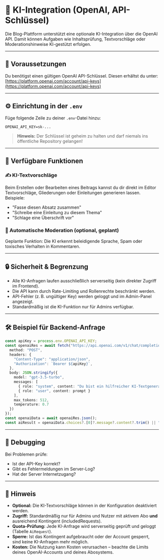 # 🤖 KI-Integration (OpenAI, API-Schlüssel)

Die Blog-Plattform unterstützt eine optionale KI-Integration über die OpenAI API. Damit können Aufgaben wie Inhaltsprüfung, Textvorschläge oder Moderationshinweise KI-gestützt erfolgen.

---

## 🔌 Voraussetzungen
Du benötigst einen gültigen OpenAI API-Schlüssel. Diesen erhältst du unter:
[https://platform.openai.com/account/api-keys](https://platform.openai.com/account/api-keys)

---

## ⚙️ Einrichtung in der `.env`
Füge folgende Zeile zu deiner `.env`-Datei hinzu:

```env
OPENAI_API_KEY=sk-...
```
> **Hinweis:** Der Schlüssel ist geheim zu halten und darf niemals ins öffentliche Repository gelangen!

---


## 🧠 Verfügbare Funktionen

### ✍️ KI-Textvorschläge
Beim Erstellen oder Bearbeiten eines Beitrags kannst du dir direkt im Editor Textvorschläge, Gliederungen oder Einleitungen generieren lassen. Beispiele:
- "Fasse diesen Absatz zusammen"
- "Schreibe eine Einleitung zu diesem Thema"
- "Schlage eine Überschrift vor"

### 🧹 Automatische Moderation (optional, geplant)
Geplante Funktion: Die KI erkennt beleidigende Sprache, Spam oder toxisches Verhalten in Kommentaren.

---

## 🔒 Sicherheit & Begrenzung
- Alle KI-Anfragen laufen ausschließlich serverseitig (kein direkter Zugriff im Frontend).
- Die API kann durch Rate-Limiting und Rollenrechte beschränkt werden.
- API-Fehler (z. B. ungültiger Key) werden geloggt und im Admin-Panel angezeigt.
- Standardmäßig ist die KI-Funktion nur für Admins verfügbar.

---

## 🛠 Beispiel für Backend-Anfrage

```ts
const apiKey = process.env.OPENAI_API_KEY;
const openaiRes = await fetch("https://api.openai.com/v1/chat/completions", {
  method: "POST",
  headers: {
    "Content-Type": "application/json",
    "Authorization": `Bearer ${apiKey}`,
  },
  body: JSON.stringify({
    model: "gpt-3.5-turbo",
    messages: [
      { role: "system", content: "Du bist ein hilfreicher KI-Textgenerator für Blogbeiträge und Content." },
      { role: "user", content: prompt }
    ],
    max_tokens: 512,
    temperature: 0.7
  })
});
const openaiData = await openaiRes.json();
const aiResult = openaiData.choices?.[0]?.message?.content?.trim() || "";
```

---

## 🧪 Debugging
Bei Problemen prüfe:
- Ist der API-Key korrekt?
- Gibt es Fehlermeldungen im Server-Log?
- Hat der Server Internetzugang?

---

## 📌 Hinweis

- **Optional:** Die KI-Textvorschläge können in der Konfiguration deaktiviert werden.
- **Zugriff:** Standardmäßig nur für Admins und Nutzer mit aktivem Abo **und** ausreichend Kontingent (includedRequests).
- **Quota-Prüfung:** Jede KI-Anfrage wird serverseitig geprüft und geloggt (Tabelle `AiRequest`).
- **Sperre:** Ist das Kontingent aufgebraucht oder der Account gesperrt, sind keine KI-Anfragen mehr möglich.
- **Kosten:** Die Nutzung kann Kosten verursachen – beachte die Limits deines OpenAI-Accounts und deines Abosystems.
